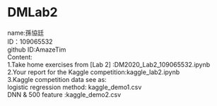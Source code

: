 # DMLab2
name:孫協廷  
ID：109065532  
github ID:AmazeTim  
Content:  
1.Take home exercises from [Lab 2] :DM2020_Lab2_109065532.ipynb  
2.Your report for the Kaggle competition:kaggle_lab2.ipynb  
3.Kaggle competition data see as:  
  logistic regression method: kaggle_demo1.csv  
  DNN & 500 feature :kaggle_demo2.csv

